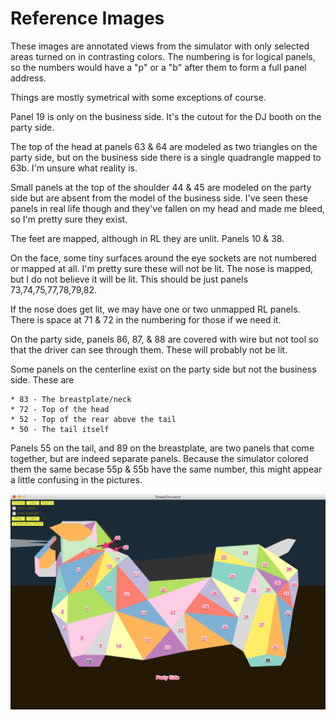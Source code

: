 Reference Images
================

These images are annotated views from the simulator with only selected areas
turned on in contrasting colors. The numbering is for logical panels, so the
numbers would have a "p" or a "b" after them to form a full panel address.

Things are mostly symetrical with some exceptions of course.

Panel 19 is only on the business side. It's the cutout for the DJ booth on
the party side.

The top of the head at panels 63 & 64 are modeled as two triangles on the
party side, but on the business side there is a single quadrangle mapped to
63b. I'm unsure what reality is.

Small panels at the top of the shoulder 44 & 45 are modeled on the party side
but are absent from the model of the business side. I've seen these panels
in real life though and they've fallen on my head and made me bleed, so I'm
pretty sure they exist.

The feet are mapped, although in RL they are unlit. Panels 10 & 38.

On the face, some tiny surfaces around the eye sockets are not numbered or
mapped at all. I'm pretty sure these will not be lit. The nose is mapped, but
I do not believe it will be lit. This should be just panels 73,74,75,77,78,79,82.

If the nose does get lit, we may have one or two unmapped RL panels. There is
space at 71 & 72 in the numbering for those if we need it.

On the party side, panels 86, 87, & 88 are covered with wire but not tool so 
that the driver can see through them. These will probably not be lit.

Some panels on the centerline exist on the party side but not the business
side. These are

    * 83 - The breastplate/neck
    * 72 - Top of the head
    * 52 - Top of the rear above the tail
    * 50 - The tail itself

Panels 55 on the tail, and 89 on the breastplate, are two panels that come
together, but are indeed separate panels. Because the simulator colored them
the same becase 55p & 55b have the same number, this might appear a little
confusing in the pictures.

![Party Side](./PartySide.png)